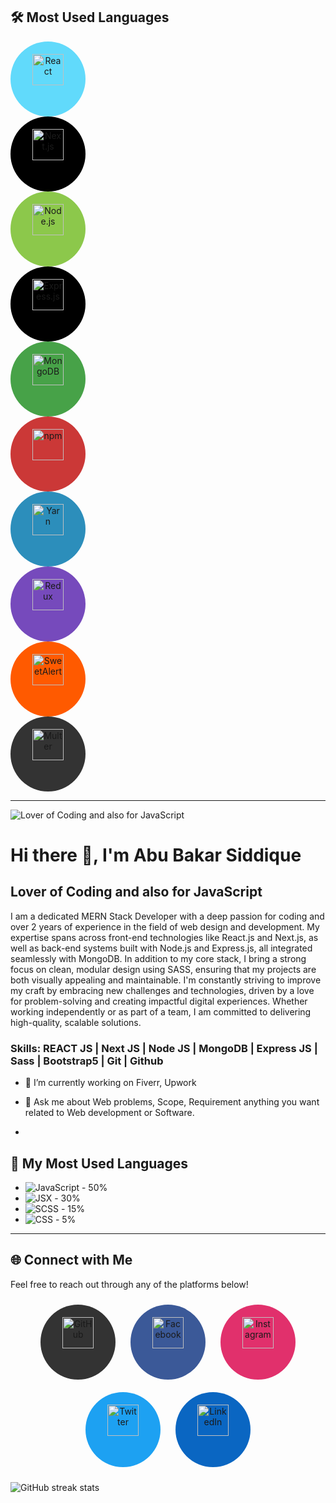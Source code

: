 ## 🛠️ Most Used Languages

<div style="text-align: center;">

<a href="https://reactjs.org/" target="_blank" style="text-decoration: none; margin: 10px;">
    <div style="background-color: #61DAFB; padding: 20px; width: 80px; height: 80px; border-radius: 50%;">
        <img src="https://img.shields.io/badge/-React-61DAFB?style=flat&logo=react&logoColor=white" alt="React" width="50px"/>
    </div>
</a>
<a href="https://nextjs.org/" target="_blank" style="text-decoration: none; margin: 10px;">
    <div style="background-color: #000000; padding: 20px; width: 80px; height: 80px; border-radius: 50%;">
        <img src="https://img.shields.io/badge/-Next.js-000000?style=flat&logo=nextdotjs&logoColor=white" alt="Next.js" width="50px"/>
    </div>
</a>
<a href="https://nodejs.org/" target="_blank" style="text-decoration: none; margin: 10px;">
    <div style="background-color: #8CC84B; padding: 20px; width: 80px; height: 80px; border-radius: 50%;">
        <img src="https://img.shields.io/badge/-Node.js-8CC84B?style=flat&logo=node.js&logoColor=white" alt="Node.js" width="50px"/>
    </div>
</a>
<a href="https://expressjs.com/" target="_blank" style="text-decoration: none; margin: 10px;">
    <div style="background-color: #000000; padding: 20px; width: 80px; height: 80px; border-radius: 50%;">
        <img src="https://img.shields.io/badge/-Express.js-000000?style=flat&logo=express&logoColor=white" alt="Express.js" width="50px"/>
    </div>
</a>
<a href="https://mongodb.com/" target="_blank" style="text-decoration: none; margin: 10px;">
    <div style="background-color: #47A248; padding: 20px; width: 80px; height: 80px; border-radius: 50%;">
        <img src="https://img.shields.io/badge/-MongoDB-47A248?style=flat&logo=mongodb&logoColor=white" alt="MongoDB" width="50px"/>
    </div>
</a>
<a href="https://www.npmjs.com/" target="_blank" style="text-decoration: none; margin: 10px;">
    <div style="background-color: #CB3837; padding: 20px; width: 80px; height: 80px; border-radius: 50%;">
        <img src="https://img.shields.io/badge/-npm-CB3837?style=flat&logo=npm&logoColor=white" alt="npm" width="50px"/>
    </div>
</a>
<a href="https://yarnpkg.com/" target="_blank" style="text-decoration: none; margin: 10px;">
    <div style="background-color: #2C8EBB; padding: 20px; width: 80px; height: 80px; border-radius: 50%;">
        <img src="https://img.shields.io/badge/-Yarn-2C8EBB?style=flat&logo=yarn&logoColor=white" alt="Yarn" width="50px"/>
    </div>
</a>
<a href="https://redux.js.org/" target="_blank" style="text-decoration: none; margin: 10px;">
    <div style="background-color: #764ABC; padding: 20px; width: 80px; height: 80px; border-radius: 50%;">
        <img src="https://img.shields.io/badge/-Redux-764ABC?style=flat&logo=redux&logoColor=white" alt="Redux" width="50px"/>
    </div>
</a>
<a href="https://sweetalert.js.org/" target="_blank" style="text-decoration: none; margin: 10px;">
    <div style="background-color: #FF5A00; padding: 20px; width: 80px; height: 80px; border-radius: 50%;">
        <img src="https://img.shields.io/badge/-SweetAlert-FF5A00?style=flat&logo=sweetalert&logoColor=white" alt="SweetAlert" width="50px"/>
    </div>
</a>
<a href="https://multer.js.org/" target="_blank" style="text-decoration: none; margin: 10px;">
    <div style="background-color: #333333; padding: 20px; width: 80px; height: 80px; border-radius: 50%;">
        <img src="https://img.shields.io/badge/-Multer-333333?style=flat&logo=express&logoColor=white" alt="Multer" width="50px"/>
    </div>
</a>

</div>



---






![Lover of Coding and also for JavaScript](https://scontent.fdac24-4.fna.fbcdn.net/v/t39.30808-6/462000254_1983949838710791_6817243344403110239_n.jpg?_nc_cat=107&ccb=1-7&_nc_sid=127cfc&_nc_eui2=AeEZwWCE6ZTyiziHf3YqZOEIzrMeTVz4zzbOsx5NXPjPNhV8jqsHvJdUeGsTbxPSYJ6LeJ2jMLvXvkQfJE2wd-9n&_nc_ohc=1UtJ38a6tLEQ7kNvgE7cSTh&_nc_ht=scontent.fdac24-4.fna&_nc_gid=ANdmtx6nkTeOwY05XQz-SEp&oh=00_AYCgl_ekSiwvuAP_PpEOdf4-AL1NEzYJX8OH3Kz4R-SHnA&oe=6703FCF0)

# Hi there 👋, I'm Abu Bakar Siddique
## Lover of Coding and also for JavaScript

I am a dedicated MERN Stack Developer with a deep passion for coding and over 2 years of experience in the field of web design and development. My expertise spans across front-end technologies like React.js and Next.js, as well as back-end systems built with Node.js and Express.js, all integrated seamlessly with MongoDB. In addition to my core stack, I bring a strong focus on clean, modular design using SASS, ensuring that my projects are both visually appealing and maintainable. I'm constantly striving to improve my craft by embracing new challenges and technologies, driven by a love for problem-solving and creating impactful digital experiences. Whether working independently or as part of a team, I am committed to delivering high-quality, scalable solutions.



### Skills: REACT JS | Next JS | Node JS |  MongoDB | Express JS | Sass | Bootstrap5 | Git | Github  

- 🔭 I’m currently working on Fiverr, Upwork 
- 💬 Ask me about Web problems, Scope, Requirement anything you want related to Web development or Software.

- 


## 🌟 My Most Used Languages


-  ![JavaScript](https://img.shields.io/badge/-JavaScript-f7df1e?style=flat&logo=javascript&logoColor=black) - 50%
-  ![JSX](https://img.shields.io/badge/-JSX-61dafb?style=flat&logo=react&logoColor=white) - 30%
-  ![SCSS](https://img.shields.io/badge/-SCSS-cc6699?style=flat&logo=sass&logoColor=white) - 15%
-  ![CSS](https://img.shields.io/badge/-CSS-264de4?style=flat&logo=css3&logoColor=white) - 5%





---

## 🌐 Connect with Me

Feel free to reach out through any of the platforms below!

<div style="text-align: center;">

<a href="https://github.com/MdAbuBakarSiddique" target="_blank" style="text-decoration: none; margin: 10px; display: inline-block;">
    <div style="background-color: #333333; padding: 20px; width: 80px; height: 80px; border-radius: 50%;">
        <img src="https://img.shields.io/badge/-GitHub-333333?style=flat&logo=github&logoColor=white" alt="GitHub" width="50px"/>
    </div>
</a>
<a href="https://www.facebook.com/" target="_blank" style="text-decoration: none; margin: 10px; display: inline-block;">
    <div style="background-color: #3B5998; padding: 20px; width: 80px; height: 80px; border-radius: 50%;">
        <img src="https://img.shields.io/badge/-Facebook-3B5998?style=flat&logo=facebook&logoColor=white" alt="Facebook" width="50px"/>
    </div>
</a>
<a href="https://www.instagram.com/" target="_blank" style="text-decoration: none; margin: 10px; display: inline-block;">
    <div style="background-color: #E1306C; padding: 20px; width: 80px; height: 80px; border-radius: 50%;">
        <img src="https://img.shields.io/badge/-Instagram-E1306C?style=flat&logo=instagram&logoColor=white" alt="Instagram" width="50px"/>
    </div>
</a>
<a href="https://twitter.com/" target="_blank" style="text-decoration: none; margin: 10px; display: inline-block;">
    <div style="background-color: #1DA1F2; padding: 20px; width: 80px; height: 80px; border-radius: 50%;">
        <img src="https://img.shields.io/badge/-Twitter-1DA1F2?style=flat&logo=twitter&logoColor=white" alt="Twitter" width="50px"/>
    </div>
</a>
<a href="https://www.linkedin.com/" target="_blank" style="text-decoration: none; margin: 10px; display: inline-block;">
    <div style="background-color: #0A66C2; padding: 20px; width: 80px; height: 80px; border-radius: 50%;">
        <img src="https://img.shields.io/badge/-LinkedIn-0A66C2?style=flat&logo=linkedin&logoColor=white" alt="LinkedIn" width="50px"/>
    </div>
</a>

</div>


![GitHub streak stats](https://streak-stats.demolab.com/?user=SiddiqueAhmed1)  

